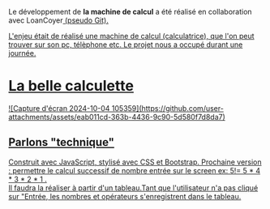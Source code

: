 Le développement de <b>la machine de calcul</b> a été réalisé en collaboration avec LoanCoyer<a href="https://github.com/LoanCoyer"> (pseudo Git).<br>

L'enjeu était de réalisé une machine de calcul (calculatrice), que l'on peut trouver sur son pc, télèphone etc. 
Le projet nous a occupé durant une journée.
<h1> La belle calculette </h1>
![Capture d'écran 2024-10-04 105359](https://github.com/user-attachments/assets/eab011cd-363b-4436-9c90-5d580f7d8da7)
<h2>Parlons "technique"</h2>


Construit avec JavaScript, stylisé avec CSS et Bootstrap. 
Prochaine version : permettre le calcul successif de nombre entrée sur le screen ex: 5!= 5 * 4 * 3 * 2 * 1 .<br>
Il faudra la réaliser à partir d'un tableau.Tant que l'utilisateur n'a pas cliqué sur "Entrée, les nombres et opérateurs s'enregistrent dans le tableau.<br>
